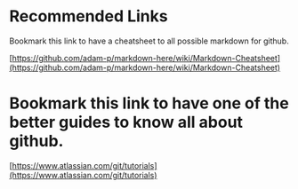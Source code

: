 # Recommended Links

Bookmark this link to have a cheatsheet to all possible markdown for github.

[https://github.com/adam-p/markdown-here/wiki/Markdown-Cheatsheet](https://github.com/adam-p/markdown-here/wiki/Markdown-Cheatsheet)

# Bookmark this link to have one of the better guides to know all about github.

[https://www.atlassian.com/git/tutorials](https://www.atlassian.com/git/tutorials)

